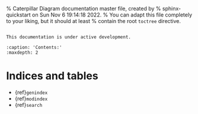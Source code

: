 % Caterpillar Diagram documentation master file, created by
% sphinx-quickstart on Sun Nov  6 19:14:18 2022.
% You can adapt this file completely to your liking, but it should at least
% contain the root `toctree` directive.


```{include} ../../README.md
```
```{warning}
This documentation is under active development.
```

```{toctree}
:caption: 'Contents:'
:maxdepth: 2
```

# Indices and tables

- {ref}`genindex`
- {ref}`modindex`
- {ref}`search`

